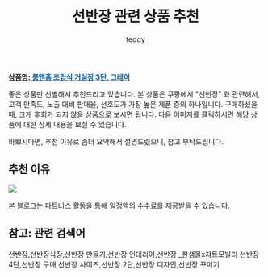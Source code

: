 ﻿---
layout: post
title:  "선반장 관련 상품 추천"
author: teddy
categories: [ 가구/인테리어 ]
tags: [선반장,선반장식장,선반장 만들기,선반장 인테리어,선반장 _한샘몰x쟈트모빌리 선반장 4단,선반장 구매,선반장 사이즈,선반장 2단,선반장 디자인,선반장 꾸미기]
image: https://static.coupangcdn.com/image/rs_quotation_api/wfbhfhoh/2558e8d7994d4d13af5690d72a13542d.jpg 
description: "쿠팡에서 선반장 관련 상품으로 가장 고객 선호도가 높은 제품 중 하나입니다."
---

<a href="https://link.coupang.com/re/AFFSDP?lptag=AF3256674&pageKey=4649252068&itemId=5794012719&vendorItemId=73092513069&traceid=V0-153-4ce34fb883696448"><b>상품명: <font color='#01579B'>룸앤홈 조립식 거실장 3단, 그레이</font></b></a>

좋은 상품만 선별해서 추천드리고 있습니다.
본 상품은 쿠팡에서 "선반장" 와 관련해서, 고객 만족도, 노출 대비 판매율, 선호도가 가장 높은 제품 중의 하나입니다.
구매하셨을 때, 크게 후회가 되지 않을 상품으로 보시면 됩니다. 
다음 이미지를 클릭하시면 해당 상품에 대한 상세 내용을 보실 수 있습니다.

바쁘시다면, 추천 이유로 좀더 요약해서 설명드렸으니, 참고 부탁드립니다.

## 추천 이유 

<a href="https://link.coupang.com/re/AFFSDP?lptag=AF3256674&pageKey=4649252068&itemId=5794012719&vendorItemId=73092513069&traceid=V0-153-4ce34fb883696448"><img src="https://thumbnail8.coupangcdn.com/thumbnails/remote/q89/image/retail/images/2020/12/21/13/5/db2f299c-d519-4250-8908-88c7aeee5711.jpg"></a> 

본 블로그는 파트너스 활동을 통해 일정액의 수수료를 제공받을 수 있습니다.

## 참고: 관련 검색어    
선반장,선반장식장,선반장 만들기,선반장 인테리어,선반장 _한샘몰x쟈트모빌리 선반장 4단,선반장 구매,선반장 사이즈,선반장 2단,선반장 디자인,선반장 꾸미기